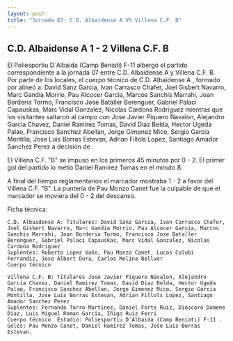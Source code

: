 ```yaml
--- 
layout: post 
title: "Jornada 07: C.D. Albaidense A VS Villena C.F. B"
---
```


## C.D. Albaidense A 1 - 2 Villena C.F. B

El Poliesportiu D´Albaida (Camp Beniati) F-11  albergó el partido correspondiente a la jornada 07 entre C.D. Albaidense A y Villena C.F. B. Por parte de los locales, el cuerpo técnico de C.D. Albaidense A , formado por  alineó a: David Sanz Garcia, Ivan Carrasco Chafer, Joel Gisbert Navarro, Marc Gandia Morrio, Pau Alcocer Garcia, Marcos Sanchis Marrahi, Joan Borderia Tormo, Francisco Jose Bataller Berenguer, Gabriel Palaci Capauskas, Marc Vidal Gonzalez, Nicolas Cardona Rodriguez mientras que los visitantes saltaron al campo con Jose Javier Piquero Navalon, Alejandro Garcia Chavez, Daniel Ramirez Tomas, David Diaz Belda, Hector Ugeda Palao, Francisco Sanchez Abellan, Jorge Gimenez Mico, Sergio Garcia Montilla, Jose Luis Borras Estevan, Adrian Fillols Lopez, Santiago Amador Sanchez Perez a decisión de . 

El Villena C.F. "B" se impuso en los primeros 45 minutos por 0 - 2. El primer gol del partido lo metió Daniel Ramirez Tomas en el minuto 8. 

A final del tiempo reglamentarios el marcador mostraba 1 - 2 a favor del Villena C.F. "B". La puntería de Pau Monzo Canet   fue la culpable de que el marcador se moviera del 0 - 2 del descanso. 

Ficha técnica: 
    
    C.D. Albaidense A: Titulares: David Sanz Garcia, Ivan Carrasco Chafer, Joel Gisbert Navarro, Marc Gandia Morrio, Pau Alcocer Garcia, Marcos Sanchis Marrahi, Joan Borderia Tormo, Francisco Jose Bataller Berenguer, Gabriel Palaci Capauskas, Marc Vidal Gonzalez, Nicolas Cardona Rodriguez 
    Suplentes: Roberto Lopez Vaño, Pau Monzo Canet, Lucas Colubi Ferrandiz, Jose Albert Dura, Carlos Molina Bellver 
    Cuerpo técnico  
    
    Villena C.F. B: Titulares Jose Javier Piquero Navalon, Alejandro Garcia Chavez, Daniel Ramirez Tomas, David Diaz Belda, Hector Ugeda Palao, Francisco Sanchez Abellan, Jorge Gimenez Mico, Sergio Garcia Montilla, Jose Luis Borras Estevan, Adrian Fillols Lopez, Santiago Amador Sanchez Perez
    Suplentes: Fernando Torro Martinez, Daniel Forte Ruiz, Dioscoro Domene Diaz, Luis Miguel Roman Garcia, Iñigo Ruiz Ferri 
    Cuerpo técnico  Estadio: Poliesportiu D´Albaida (Camp Beniati) F-11 . Goles: Pau Monzo Canet, Daniel Ramirez Tomas, Jose Luis Borras Estevan.  
